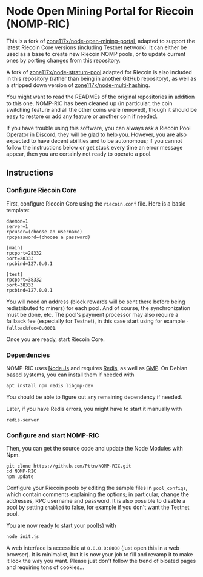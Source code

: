 # Node Open Mining Portal for Riecoin (NOMP-RIC)

This is a fork of [zone117x/node-open-mining-portal](https://github.com/zone117x/node-open-mining-portal), adapted to support the latest Riecoin Core versions (including Testnet network). It can either be used as a base to create new Riecoin NOMP pools, or to update current ones by porting changes from this repository.

A fork of [zone117x/node-stratum-pool](https://github.com/zone117x/node-stratum-pool) adapted for Riecoin is also included in this repository (rather than being in another GitHub repository), as well as a stripped down version of [zone117x/node-multi-hashing](https://github.com/zone117x/node-multi-hashing).

You might want to read the READMEs of the original repositories in addition to this one. NOMP-RIC has been cleaned up (in particular, the coin switching feature and all the other coins were removed), though it should be easy to restore or add any feature or another coin if needed.

If you have trouble using this software, you can always ask a Riecoin Pool Operator in [Discord](https://discord.gg/2sJEayC), they will be glad to help you. However, you are also expected to have decent abilities and to be autonomous; if you cannot follow the instructions below or get stuck every time an error message appear, then you are certainly not ready to operate a pool.

## Instructions

### Configure Riecoin Core

First, configure Riecoin Core using the `riecoin.conf` file. Here is a basic template:

```
daemon=1
server=1
rpcuser=(choose an username)
rpcpassword=(choose a password)

[main]
rpcport=28332
port=28333
rpcbind=127.0.0.1

[test]
rpcport=38332
port=38333
rpcbind=127.0.0.1
```

You will need an address (block rewards will be sent there before being redistributed to miners) for each pool. And of course, the synchronization must be done, etc. The pool's payment processor may also require a fallback fee (especially for Testnet), in this case start using for example `-fallbackfee=0.0001`.

Once you are ready, start Riecoin Core.

### Dependencies

NOMP-RIC uses [Node Js](https://nodejs.org/) and requires [Redis](https://redis.io/), as well as [GMP](https://gmplib.org/). On Debian based systems, you can install them if needed with

```
apt install npm redis libgmp-dev
```

You should be able to figure out any remaining dependency if needed.

Later, if you have Redis errors, you might have to start it manually with

```
redis-server
```

### Configure and start NOMP-RIC

Then, you can get the source code and update the Node Modules with Npm.

```
git clone https://github.com/Pttn/NOMP-RIC.git
cd NOMP-RIC
npm update
```

Configure your Riecoin pools by editing the sample files in `pool_configs`, which contain comments explaining the options; in particular, change the addresses, RPC username and password. It is also possible to disable a pool by setting `enabled` to false, for example if you don't want the Testnet pool.

You are now ready to start your pool(s) with

```
node init.js
```

A web interface is accessible at `0.0.0.0:8000` (just open this in a web browser). It is minimalist, but it is now your job to fill and revamp it to make it look the way you want. Please just don't follow the trend of bloated pages and requiring tons of cookies...
